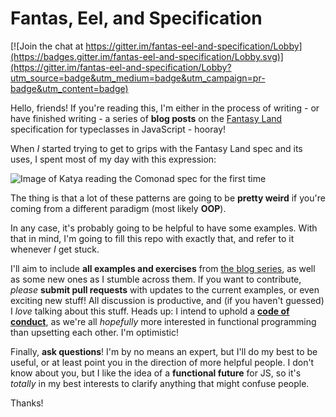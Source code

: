 # Fantas, Eel, and Specification

[![Join the chat at https://gitter.im/fantas-eel-and-specification/Lobby](https://badges.gitter.im/fantas-eel-and-specification/Lobby.svg)](https://gitter.im/fantas-eel-and-specification/Lobby?utm_source=badge&utm_medium=badge&utm_campaign=pr-badge&utm_content=badge)

Hello, friends! If you're reading this, I'm either in the process of writing - or have finished writing - a series of **blog posts** on the [Fantasy Land](https://github.com/fantasyland/fantasy-land) specification for typeclasses in JavaScript - hooray!

When _I_ started trying to get to grips with the Fantasy Land spec and its uses, I spent most of my day with this expression:

![Image of Katya reading the Comonad spec for the first time](https://media.giphy.com/media/GutiPRFVkTtPa/giphy.gif)

The thing is that a lot of these patterns are going to be **pretty weird** if you're coming from a different paradigm (most likely **OOP**).

In any case, it's probably going to be helpful to have some examples. With that in mind, I'm going to fill this repo with exactly that, and refer to it whenever _I_ get stuck.

I'll aim to include **all examples and exercises** from [the blog series](http://www.tomharding.me/2017/03/03/fantas-eel-and-specification/), as well as some new ones as I stumble across them. If you want to contribute, _please_ **submit pull requests** with updates to the current examples, or even exciting new stuff! All discussion is productive, and (if you haven't guessed) I _love_ talking about this stuff. Heads up: I intend to uphold a [**code of conduct**](https://wealljs.org/code-of-conduct), as we're all _hopefully_ more interested in functional programming than upsetting each other. I'm optimistic!

Finally, **ask questions**! I'm by no means an expert, but I'll do my best to be useful, or at least point you in the direction of more helpful people. I don't know about you, but I like the idea of a **functional future** for JS, so it's _totally_ in my best interests to clarify anything that might confuse people.

Thanks!
